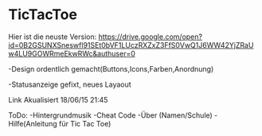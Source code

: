 # TicTacToe

Hier ist die neuste Version:
https://drive.google.com/open?id=0B2GSUNXSneswfl91SEt0bVF1LUczRXZxZ3FfS0VwQ1J6WW42YjZRaUw4LU9GOWRmeEkwRWc&authuser=0

-Design ordentlich gemacht(Buttons,Icons,Farben,Anordnung) 

-Statusanzeige gefixt, neues Layaout 

Link Akualisiert 18/06/15 21:45


ToDo:
-Hintergrundmusik
-Cheat Code
-Über (Namen/Schule)
-Hilfe(Anleitung für Tic Tac Toe)
